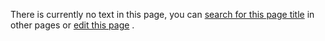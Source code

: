 There is currently no text in this page, you can
 [search for this page title](http://ontologydesignpatterns.org/wiki/Special:Search/Define "Special:Search/Define") 
 in other pages or
 [edit this page](http://ontologydesignpatterns.org/wiki/index.php?title=Submissions:Define&action=edit "http://ontologydesignpatterns.org/wiki/index.php?title=Submissions:Define&action=edit") 
 .